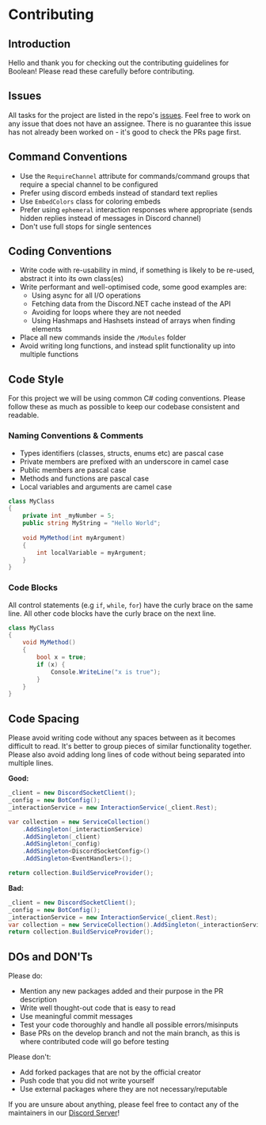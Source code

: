 # Contributing
## Introduction
Hello and thank you for checking out the contributing guidelines for Boolean! Please read these carefully before contributing.

## Issues
All tasks for the project are listed in the repo's [issues](https://github.com/conaticusgrp/boolean-revamp/issues). Feel free to work on any issue that does not have an assignee. There is no guarantee this issue has not already been worked on - it's good to check the PRs page first.

## Command Conventions
- Use the `RequireChannel` attribute for commands/command groups that require a special channel to be configured
- Prefer using discord embeds instead of standard text replies
- Use `EmbedColors` class for coloring embeds
- Prefer using `ephemeral` interaction responses where appropriate (sends hidden replies instead of messages in Discord channel)
- Don't use full stops for single sentences

## Coding Conventions
- Write code with re-usability in mind, if something is likely to be re-used, abstract it into its own class(es)
- Write performant and well-optimised code, some good examples are:
  - Using async for all I/O operations
  - Fetching data from the Discord.NET cache instead of the API
  - Avoiding for loops where they are not needed
  - Using Hashmaps and Hashsets instead of arrays when finding elements
- Place all new commands inside the `/Modules` folder
- Avoid writing long functions, and instead split functionality up into multiple functions

## Code Style
For this project we will be using common C# coding conventions. Please follow these as much as possible to keep our codebase consistent and readable.
### Naming Conventions & Comments
- Types identifiers (classes, structs, enums etc) are pascal case
- Private members are prefixed with an underscore in camel case
- Public members are pascal case
- Methods and functions are pascal case
- Local variables and arguments are camel case
```csharp
class MyClass
{
    private int _myNumber = 5;
    public string MyString = "Hello World";
    
    void MyMethod(int myArgument)
    {
        int localVariable = myArgument;
    }
}
```

### Code Blocks
All control statements (e.g `if`, `while`, `for`) have the curly brace on the same line. All other code blocks have the curly brace on the next line.
```csharp
class MyClass
{
    void MyMethod()
    {
        bool x = true;
        if (x) {
            Console.WriteLine("x is true");
        }
    }
}
```

## Code Spacing
Please avoid writing code without any spaces between as it becomes difficult to read. It's better to group pieces of similar functionality together.
Please also avoid adding long lines of code without being separated into multiple lines.

**Good:**
```csharp
_client = new DiscordSocketClient();
_config = new BotConfig();
_interactionService = new InteractionService(_client.Rest);

var collection = new ServiceCollection()
    .AddSingleton(_interactionService)
    .AddSingleton(_client)
    .AddSingleton(_config)
    .AddSingleton<DiscordSocketConfig>()
    .AddSingleton<EventHandlers>();

return collection.BuildServiceProvider();
```

**Bad:**
```csharp
_client = new DiscordSocketClient();
_config = new BotConfig();
_interactionService = new InteractionService(_client.Rest);
var collection = new ServiceCollection().AddSingleton(_interactionService).AddSingleton(_client).AddSingleton(_config).AddSingleton<DiscordSocketConfig>().AddSingleton<EventHandlers>();
return collection.BuildServiceProvider();
```

## DOs and DON'Ts
Please do:
- Mention any new packages added and their purpose in the PR description
- Write well thought-out code that is easy to read
- Use meaningful commit messages
- Test your code thoroughly and handle all possible errors/misinputs
- Base PRs on the develop branch and not the main branch, as this is where contributed code will go before testing

Please don't:
- Add forked packages that are not by the official creator
- Push code that you did not write yourself
- Use external packages where they are not necessary/reputable

If you are unsure about anything, please feel free to contact any of the maintainers in our [Discord Server](https://discord.gg/nhdq8Hp33B)!
